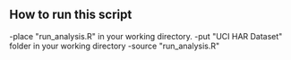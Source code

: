 How to run this script
-----------------------

-place "run_analysis.R" in your working directory.
-put "UCI HAR Dataset" folder in your working directory
-source "run_analysis.R"

